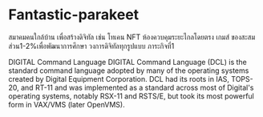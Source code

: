 # Fantastic-parakeet

สมาคมคนใกล้บ้าน เพื่อสร้างดิจิทัล เช่น โทเคน NFT ห้องควบคุมระยะไกลโดยตรง เกมส์ ของสะสม  ส่วน1-2%เพื่อพัฒนาการศึกษา วงการดิจิทัลทุกรูปแบบ ภาระกิจที่1

DIGITAL Command Language
DIGITAL Command Language (DCL) is the standard command language adopted by many of the operating systems created by Digital Equipment Corporation. DCL had its roots in IAS, TOPS-20, and RT-11 and was implemented as a standard across most of Digital's operating systems, notably RSX-11 and RSTS/E, but took its most powerful form in VAX/VMS (later OpenVMS).
